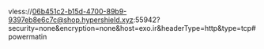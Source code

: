 vless://06b451c2-b15d-4700-89b9-9397eb8e6c7c@shop.hypershield.xyz:55942?security=none&encryption=none&host=exo.ir&headerType=http&type=tcp#powermatin